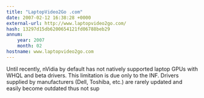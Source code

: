 ```yaml
---
title: "LaptopVideo2Go .com"
date: 2007-02-12 16:38:28 +0000
external-url: http://www.laptopvideo2go.com/
hash: 13297d15db6200654121fd06788beb29
annum:
    year: 2007
    month: 02
hostname: www.laptopvideo2go.com
---
```


Until recently, nVidia by default has not natively supported laptop GPUs with WHQL and beta drivers. This limitation is due only to the INF. Drivers supplied by manufacturers (Dell, Toshiba, etc.) are rarely updated and easily become outdated thus not sup
